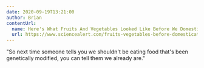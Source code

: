 ```yaml
---
date: 2020-09-19T13:21:00
author: Brian
contentUrl: 
  name: Here's What Fruits And Vegetables Looked Like Before We Domesticated Them 
  url: https://www.sciencealert.com/fruits-vegetables-before-domestication-photos-genetically-modified-food-natural
---
```

"So next time someone tells you we shouldn't be eating food that's been genetically modified, you can tell them we already are."